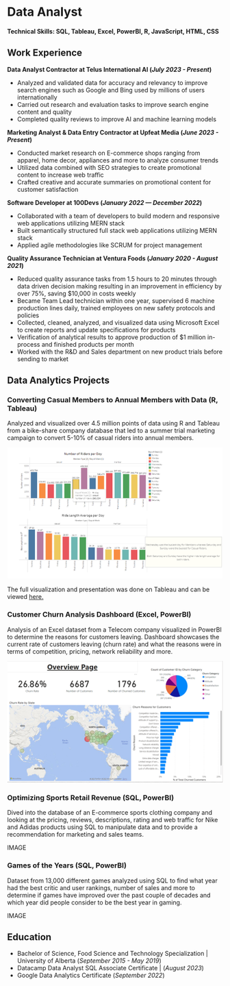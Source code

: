 # Data Analyst

#### Technical Skills: SQL, Tableau, Excel, PowerBI, R, JavaScript, HTML, CSS


## Work Experience
**Data Analyst Contractor at Telus International AI (_July 2023 - Present_)**
- Analyzed and validated data for accuracy and relevancy to improve search engines such as Google and Bing used by millions of users internationally
- Carried out research and evaluation tasks to improve search engine content and quality
- Completed quality reviews to improve AI and machine learning models
  

**Marketing Analyst & Data Entry Contractor at Upfeat Media (_June 2023 - Present_)**
- Conducted market research on E-commerce shops ranging from apparel, home decor, appliances and more to analyze consumer trends
- Utilized data combined with SEO strategies to create promotional content to increase web traffic
- Crafted creative and accurate summaries on promotional content for customer satisfaction
  

**Software Developer at 100Devs (_January 2022 — December 2022_)**
-	Collaborated with a team of developers to build modern and responsive web applications utilizing MERN stack
- Built semantically structured full stack web applications utilizing MERN stack
-	Applied agile methodologies like SCRUM for project management
  

**Quality Assurance Technician at Ventura Foods (_January 2020 - August 2021_)**
- Reduced quality assurance tasks from 1.5 hours to 20 minutes through data driven decision making resulting in an improvement in efficiency by over 75%, saving $10,000 in costs weekly
- Became Team Lead technician within one year, supervised 6 machine production lines daily, trained employees on new safety protocols and policies
- Collected, cleaned, analyzed, and visualized data using Microsoft Excel to create reports and update specifications for products
- Verification of analytical results to approve production of $1 million in-process and finished products per month
- Worked with the R&D and Sales department on new product trials before sending to market
  


## Data Analytics Projects
### Converting Casual Members to Annual Members with Data (R, Tableau)

Analyzed and visualized over 4.5 million points of data using R and Tableau from a bike-share company database that led to a summer trial marketing campaign to convert 5-10% of casual riders into annual members.

![Tableau Image](/assets/Bike%20Share%20Tableau%20Image.PNG)

The full visualization and presentation was done on Tableau and can be viewed [here.](https://public.tableau.com/app/profile/visan2980/viz/DataAnalyticsProjectDashboard/Story1#1)

### Customer Churn Analysis Dashboard (Excel, PowerBI)

Analysis of an Excel dataset from a Telecom company visualized in PowerBI to determine the reasons for customers leaving. Dashboard showcases the current rate of customers leaving (churn rate) and what the reasons were in terms of competition, pricing, network reliability and more. 

![Customer Churn Dashboard](/assets/Churning%20Customers%20Analysis%20Dashboard.PNG)


### Optimizing Sports Retail Revenue (SQL, PowerBI)

Dived into the database of an E-commerce sports clothing company and looking at the pricing, reviews, descriptions, rating and web traffic for Nike and Adidas products using SQL to manipulate data and to provide a recommendation for marketing and sales teams.

IMAGE

### Games of the Years (SQL, PowerBI)

Dataset from 13,000 different games analyzed using SQL to find what year had the best critic and user rankings, number of sales and more to determine if games have improved over the past couple of decades and which year did people consider to be the best year in gaming.

IMAGE


## Education
- Bachelor of Science, Food Science and Technology Specialization | University of Alberta (_September 2015 - May 2019_)
- Datacamp Data Analyst SQL Associate Certificate | (_August 2023_)
- Google Data Analytics Certificate (_September 2022_)








